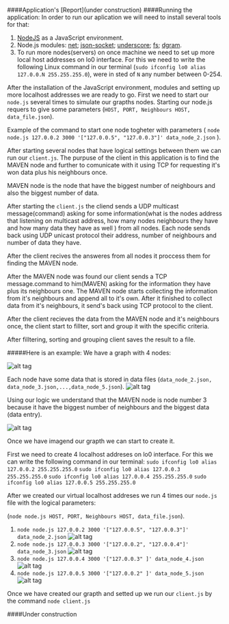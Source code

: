 ####Application's [Report](under construction)
####Running the application:
In order to run our aplication we will need to install several tools for that:

1. [NodeJS](https://nodejs.org/en/) as a JavaScript environment.
2. Node.js modules: [net](https://nodejs.org/api/net.html); [json-socket](https://www.npmjs.com/package/jsonsocket); [underscore](https://www.npmjs.com/package/underscore); [fs](https://nodejs.org/api/fs.html); [dgram](https://nodejs.org/api/dgram.html).
3. To run more nodes(servers) on once machine we need to set up more local host addresses on lo0 interface.
For this we need to write the following Linux command in our terminal (```sudo ifconfig lo0 alias 127.0.0.N 255.255.255.0```), were in sted of ```N``` any number between 0-254.

After the installation of the JavaScript environment, modules and setting up more localhost addresses we are ready to go.
First we need to start our ```node.js``` several times to simulate our grapths nodes. Starting our node.js requers to give some parameters (```HOST, PORT, Neighbours HOST, data_file.json```). 

Example of the command to start one node togheter with parameters ( ```node node.js 127.0.0.2 3000 '["127.0.0.5", "127.0.0.3"]' data_node_2.json``` ).

After starting several nodes that have logical settings between them we can run our ```client.js```. The purpuse of the client in this application is to find the MAVEN node and further to comunicate with it using TCP for requesting it's won data plus his neighbours once.

MAVEN node is the node that have the biggest number of neighbours and also the biggest number of data.

After starting the ```client.js``` the cliend sends a UDP multicast message(command) asking for some information(what is the nodes address that listening on multicast address, how many nodes neighbours they have and how many data they have as well ) from all nodes. Each node sends back using UDP unicast protocol their address, number of neighbours and number of data they have.

After the client recives the answeres from all nodes it proccess them for finding the MAVEN node.

After the MAVEN node was found our client sends a TCP message.command to him(MAVEN) asking for the information they have plus its neighbours one. The MAVEN node starts collecting the information from it's neighbours and append all to it's own. After it finished to collect data from it's neighbours, it send's back using TCP protocol to the client.

After the client recieves the data from the MAVEN node and it's neighbours once, the client start to fillter, sort and group it with the specific criteria.

After filltering, sorting and grouping client saves the result to a file.



#####Here is an example:
We have a graph with 4 nodes:

![alt tag](https://github.com/CristianChris/UDP-unicast-multicast-TCP-Client-Server-Application/blob/master/images/1.png "Example 1 model")

Each node have some data that is stored in data files (```data_node_2.json, data_node_3.json,...,data_node_5.json```).
![alt tag](https://github.com/CristianChris/UDP-unicast-multicast-TCP-Client-Server-Application/blob/master/images/2.png "Data entry of each node")

Using our logic we understand that the MAVEN node is node number 3 because it have the biggest number of neighbours and the biggest data (data entry).

![alt tag](https://github.com/CristianChris/UDP-unicast-multicast-TCP-Client-Server-Application/blob/master/images/3.png "MAVEN node")

Once we have imagend our grapth we can start to create it.

First we need to create 4 localhost addreses on lo0 interface. For this we can write the following command in our terminal:
```sudo ifconfig lo0 alias 127.0.0.2 255.255.255.0```
```sudo ifconfig lo0 alias 127.0.0.3 255.255.255.0```
```sudo ifconfig lo0 alias 127.0.0.4 255.255.255.0```
```sudo ifconfig lo0 alias 127.0.0.5 255.255.255.0```

After we created our virtual localhost addreses we run 4 times our ```node.js``` file with the logical parameters:

(```node node.js HOST, PORT, Neighbours HOST, data_file.json```).

1) ```node node.js 127.0.0.2 3000 '["127.0.0.5", "127.0.0.3"]' data_node_2.json``` 
![alt tag](https://github.com/CristianChris/UDP-unicast-multicast-TCP-Client-Server-Application/blob/master/images/node_2.png "node_2")
2) ```node node.js 127.0.0.3 3000 '["127.0.0.2", "127.0.0.4"]' data_node_3.json```
![alt tag](https://github.com/CristianChris/UDP-unicast-multicast-TCP-Client-Server-Application/blob/master/images/node_3.png "node_3")
3) ```node node.js 127.0.0.4 3000 '["127.0.0.3" ]' data_node_4.json```
![alt tag](https://github.com/CristianChris/UDP-unicast-multicast-TCP-Client-Server-Application/blob/master/images/node_4.png "node_4")
4) ```node node.js 127.0.0.5 3000 '["127.0.0.2" ]' data_node_5.json```
![alt tag](https://github.com/CristianChris/UDP-unicast-multicast-TCP-Client-Server-Application/blob/master/images/node_5.png "node_5")

Once we have created our grapth and setted up we run our ```client.js``` by the command ```node client.js```



####Under construction

